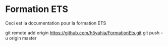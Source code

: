 # Formation ETS

Ceci est la documentation pour la formation ETS

 git remote add origin https://github.com/h5yahia/FormationEts.git
 git push -u origin master


